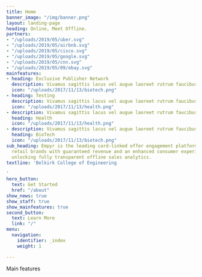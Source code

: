 ```yaml
---
title: Home
banner_image: "/img/banner.png"
layout: landing-page
heading: Online, Meet Offline.
partners:
- "/uploads/2019/05/uber.svg"
- "/uploads/2019/05/airbnb.svg"
- "/uploads/2019/05/cisco.svg"
- "/uploads/2019/05/google.svg"
- "/uploads/2019/05/cnn.svg"
- "/uploads/2019/05/09/ebay.svg"
mainfeatures:
- heading: Exclusive Publisher Network
  description: Vivamus sagittis lacus vel augue laoreet rutrum faucibus dolor auctor.
  icon: "/uploads/2017/11/13/biotech.png"
- heading: Testing
  description: Vivamus sagittis lacus vel augue laoreet rutrum faucibus dolor auctor.
  icon: "/uploads/2017/11/13/health.png"
- description: Vivamus sagittis lacus vel augue laoreet rutrum faucibus dolor auctor.
  heading: Health
  icon: "/uploads/2017/11/13/health.png"
- description: Vivamus sagittis lacus vel augue laoreet rutrum faucibus dolor auctor.
  heading: BioTech
  icon: "/uploads/2017/11/13/biotech.png"
sub_heading: Empyr is the leading card-linked offer engagement platform, empowering
  retail brands with guaranteed revenue and an enhanced consumer experience– all while
  unlocking fully transparent offline sales analytics.
textline: 'Belkirk College of Engineering

'
hero_button:
  text: Get Started
  href: "/about"
show_news: true
show_staff: true
show_mainfeatures: true
second_button:
  text: Learn More
  link: "/"
menu:
  navigation:
    identifier: _index
    weight: 1

---
```

Main features